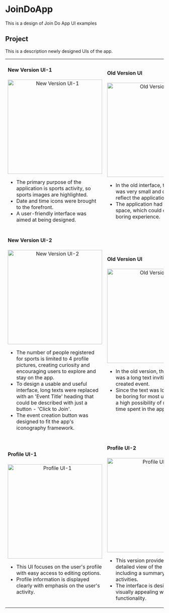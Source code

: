 # JoinDoApp

This is a design of Join Do App UI examples

## Project

This is a description newly designed UIs of the app.

<table>
  <tr>
    <td>
      <h4>New Version UI-1</h4>
      <div align="center">
        <img src="https://github.com/user-attachments/assets/b16c4ca0-2d0c-4619-874b-6bf3d340bf11" alt="New Version UI-1" width="300"/>
      </div>
      <ul>
        <li>The primary purpose of the application is sports activity, so sports images are highlighted.</li>
        <li>Date and time icons were brought to the forefront.</li>
        <li>A user-friendly interface was aimed at being designed.</li>
      </ul>
    </td>
    <td>
      <h4>Old Version UI</h4>
      <div align="center">
        <img src="https://github.com/user-attachments/assets/5c8c9407-c7b9-4d8f-a147-7a6123fdce3b" alt="Old Version UI" width="300"/>
      </div>
      <ul>
        <li>In the old interface, the sports icon was very small and did not fully reflect the application's purpose.</li>
        <li>The application had very little white space, which could offer users a boring experience.</li>
      </ul>
    </td>
  </tr>
  <tr>
    <td>
      <h4>New Version UI-2</h4>
      <div align="center">
        <img src="https://github.com/user-attachments/assets/dcb9fd98-a312-41b6-abbc-aff4af39aef7" alt="New Version UI-2" width="300"/>
      </div>
      <ul>
        <li>The number of people registered for sports is limited to 4 profile pictures, creating curiosity and encouraging users to explore and stay on the app.</li>
        <li>To design a usable and useful interface, long texts were replaced with an 'Event Title' heading that could be described with just a button - 'Click to Join'.</li>
        <li>The event creation button was designed to fit the app's iconography framework.</li>
      </ul>
    </td>
    <td>
      <h4>Old Version UI</h4>
      <div align="center">
        <img src="https://github.com/user-attachments/assets/5c8c9407-c7b9-4d8f-a147-7a6123fdce3b" alt="Old Version UI" width="300"/>
      </div>
      <ul>
        <li>In the old version, the 'Event Title' was a long text inviting users to the created event.</li>
        <li>Since the text was long and could be boring for most users, there was a high possibility of reducing the time spent in the app.</li>
      </ul>
    </td>
  </tr>
  <tr>
    <td>
      <h4>Profile UI-1</h4>
      <div align="center">
        <img src="https://github.com/user-attachments/assets/76bffbde-e249-492e-b5d8-c2dd19dd2856" alt="Profile UI-1" width="300"/>
      </div>
      <ul>
        <li>This UI focuses on the user's profile with easy access to editing options.</li>
        <li>Profile information is displayed clearly with emphasis on the user's activity.</li>
      </ul>
    </td>
    <td>
      <h4>Profile UI-2</h4>
      <div align="center">
        <img src="https://github.com/user-attachments/assets/ac6a1d36-e7f2-4432-810b-aa7f03a8998a" alt="Profile UI-2" width="300"/>
      </div>
      <ul>
        <li>This version provides a more detailed view of the user's profile, including a summary of recent activities.</li>
        <li>The interface is designed to be visually appealing while maintaining functionality.</li>
      </ul>
    </td>
  </tr>
</table>
